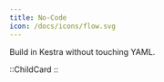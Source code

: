 ```yaml
---
title: No-Code
icon: /docs/icons/flow.svg
---
```


Build in Kestra without touching YAML.

::ChildCard
::